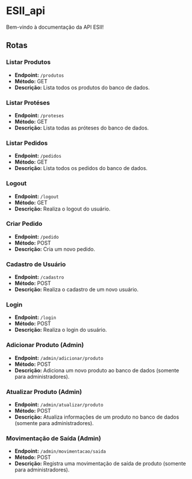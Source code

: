 # ESII_api

Bem-vindo à documentação da API ESII!

## Rotas

### Listar Produtos

- **Endpoint:** `/produtos`
- **Método:** GET
- **Descrição:** Lista todos os produtos do banco de dados.

### Listar Protéses

- **Endpoint:** `/proteses`
- **Método:** GET
- **Descrição:** Lista todas as próteses do banco de dados.

### Listar Pedidos

- **Endpoint:** `/pedidos`
- **Método:** GET
- **Descrição:** Lista todos os pedidos do banco de dados.

### Logout

- **Endpoint:** `/logout`
- **Método:** GET
- **Descrição:** Realiza o logout do usuário.

### Criar Pedido

- **Endpoint:** `/pedido`
- **Método:** POST
- **Descrição:** Cria um novo pedido.

### Cadastro de Usuário

- **Endpoint:** `/cadastro`
- **Método:** POST
- **Descrição:** Realiza o cadastro de um novo usuário.

### Login

- **Endpoint:** `/login`
- **Método:** POST
- **Descrição:** Realiza o login do usuário.

### Adicionar Produto (Admin)

- **Endpoint:** `/admin/adicionar/produto`
- **Método:** POST
- **Descrição:** Adiciona um novo produto ao banco de dados (somente para administradores).

### Atualizar Produto (Admin)

- **Endpoint:** `/admin/atualizar/produto`
- **Método:** POST
- **Descrição:** Atualiza informações de um produto no banco de dados (somente para administradores).

### Movimentação de Saída (Admin)

- **Endpoint:** `/admin/movimentacao/saida`
- **Método:** POST
- **Descrição:** Registra uma movimentação de saída de produto (somente para administradores).
